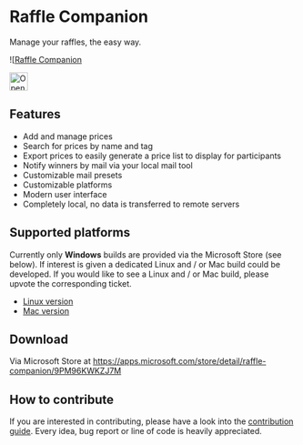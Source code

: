 # Raffle Companion

Manage your raffles, the easy way.

![[Raffle Companion](https://github.com/user-attachments/assets/900f98cd-d876-4d7f-8d55-8c438dc79573)

<a href="https://idx.google.com/import?url=https://github.com/Boehrsi/Raffle-Companion">
  <picture>
    <source
      media="(prefers-color-scheme: dark)"
      srcset="https://cdn.idx.dev/btn/open_dark_32.svg">
    <source
      media="(prefers-color-scheme: light)"
      srcset="https://cdn.idx.dev/btn/open_light_32.svg">
    <img
      height="32"
      alt="Open in IDX"
      src="https://cdn.idx.dev/btn/open_purple_32.svg">
  </picture>
</a>

## Features

- Add and manage prices
- Search for prices by name and tag
- Export prices to easily generate a price list to display for participants
- Notify winners by mail via your local mail tool
- Customizable mail presets
- Customizable platforms
- Modern user interface
- Completely local, no data is transferred to remote servers

## Supported platforms

Currently only **Windows** builds are provided via the Microsoft Store (see below). If interest is given a dedicated Linux and / or Mac build could be developed.
If you would like to see a Linux and / or Mac build, please upvote the corresponding ticket.

- [Linux version](https://github.com/Boehrsi/Raffle-Companion/issues/4)
- [Mac version](https://github.com/Boehrsi/Raffle-Companion/issues/5)

## Download

Via Microsoft Store at https://apps.microsoft.com/store/detail/raffle-companion/9PM96KWKZJ7M

## How to contribute

If you are interested in contributing, please have a look into
the [contribution guide](https://github.com/Boehrsi/Raffle-Companion/blob/main/CONTRIBUTING.md). Every idea, bug report or line of code is heavily
appreciated.

